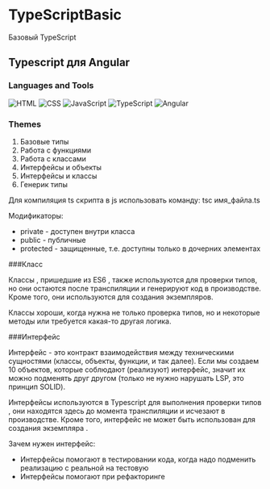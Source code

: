 # TypeScriptBasic
Базовый TypeScript

## Typescript для Angular

### Languages and Tools
![HTML](https://img.shields.io/badge/-HTML5-090909?style=for-the-badge&logo=HTML5)
![CSS](https://img.shields.io/badge/-CSS-090909?style=for-the-badge&logo=CSS3)
![JavaScript](https://img.shields.io/badge/-JS-090909?style=for-the-badge&logo=JavaScript)
![TypeScript](https://img.shields.io/badge/-JS-090909?style=for-the-badge&logo=TypeScript)
![Angular](https://img.shields.io/badge/-JS-090909?style=for-the-badge&logo=angular)

### Themes
<ol>
    <li>
        Базовые типы
    </li>
    <li>
        Работа с функциями
    </li>
    <li>
        Работа с классами
    </li>
    <li>
        Интерфейсы и объекты
    </li>
    <li>
        Интерфейсы и классы
    </li>
    <li>
        Генерик типы
    </li>   
</ol>

Для компиляция ts скрипта в js использовать команду: tsc имя_файла.ts

Модификаторы:
<ul>
<li>private - доступен внутри класса</li>
<li>public - публичные</li>
<li>protected - защищенные, т.е. доступны только в дочерних элементах</li>
</ul>

###Класс

Классы , пришедшие из ES6 , также используются для проверки типов, но они остаются после транспиляции и генерируют код в производстве. Кроме того, они используются для создания экземпляров.

Классы хороши, когда нужна не только проверка типов, но и некоторые методы или требуется какая-то другая логика.

###Интерфейс

Интерфейс - это контракт взаимодействия между техническими сущностями (классы, объекты, функции, и так далее).
Если мы создаем 10 объектов, которые соблюдают (реализуют) интерфейс, значит их можно подменять друг другом (только не нужно нарушать LSP, это принцип SOLID).

Интерфейсы используются в Typescript для выполнения проверки типов , они находятся здесь до момента транспиляции и исчезают в производстве. Кроме того, интерфейс не может быть использован для создания экземпляра .

Зачем нужен интерфейс:
<ul>
<li>Интерфейсы помогают в тестировании кода, когда надо подменить реализацию с реальной на тестовую</li>
<li>Интерфейсы помогают при рефакторинге</li>
</ul>
